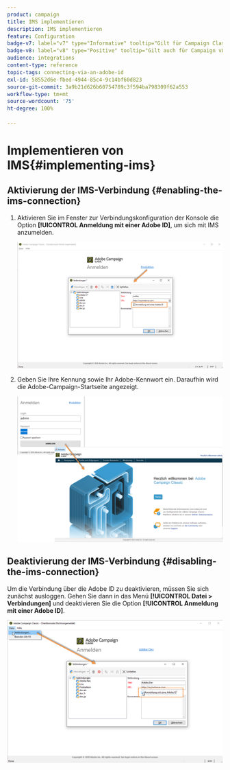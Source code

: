 ```yaml
---
product: campaign
title: IMS implementieren
description: IMS implementieren
feature: Configuration
badge-v7: label="v7" type="Informative" tooltip="Gilt für Campaign Classic v7"
badge-v8: label="v8" type="Positive" tooltip="Gilt auch für Campaign v8"
audience: integrations
content-type: reference
topic-tags: connecting-via-an-adobe-id
exl-id: 58552d6e-fbed-4944-85c4-9c14bf60d823
source-git-commit: 3a9b21d626b60754789c3f594ba798309f62a553
workflow-type: tm+mt
source-wordcount: '75'
ht-degree: 100%

---
```


# Implementieren von IMS{#implementing-ims}



## Aktivierung der IMS-Verbindung {#enabling-the-ims-connection}

1. Aktivieren Sie im Fenster zur Verbindungskonfiguration der Konsole die Option **[!UICONTROL Anmeldung mit einer Adobe ID]**, um sich mit IMS anzumelden.

   ![](assets/ims_1.png)

1. Geben Sie Ihre Kennung sowie Ihr Adobe-Kennwort ein. Daraufhin wird die Adobe-Campaign-Startseite angezeigt.

   ![](assets/ims_2.png)

## Deaktivierung der IMS-Verbindung {#disabling-the-ims-connection}

Um die Verbindung über die Adobe ID zu deaktivieren, müssen Sie sich zunächst ausloggen. Gehen Sie dann in das Menü **[!UICONTROL Datei > Verbindungen]** und deaktivieren Sie die Option **[!UICONTROL Anmeldung mit einer Adobe ID]**.

![](assets/ims_4.png)

